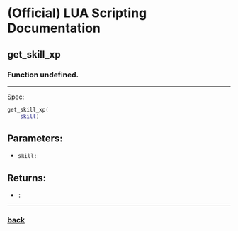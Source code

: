 
# (Official) LUA Scripting Documentation

## get_skill_xp

### Function undefined.
___
Spec:
```lua
get_skill_xp(
	skill)
```
## Parameters:
- `skill:` 

## Returns:
- `:` 

___
### [back](../other)
